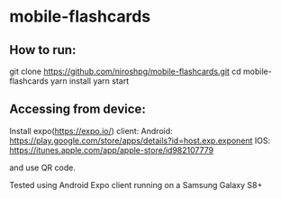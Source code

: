 # mobile-flashcards

How to run:
-----------
git clone https://github.com/niroshpg/mobile-flashcards.git
cd mobile-flashcards
yarn install
yarn start

Accessing from device:
----------------------
Install expo(https://expo.io/) client:
Android:
https://play.google.com/store/apps/details?id=host.exp.exponent
IOS:
https://itunes.apple.com/app/apple-store/id982107779

and use QR code.

Tested using Android Expo client running on a Samsung Galaxy S8+
